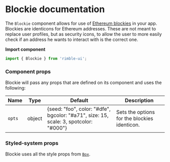 # Blockie documentation

The `Blockie` component allows for use of [Ethereum blockies](https://github.com/ethereum/blockies) in your app.
Blockies are identicons for Ethereum addresses. These are not meant to replace user profiles, but as security icons, to allow the user to more easily check if an address he wants to interact with is the correct one.

**Import component**

```jsx
import { Blockie } from 'rimble-ui';
```

<!-- STORY -->

### Component props

Blockie will pass any props that are defined on its component and uses the following:

| Name   | Type   | Default                                                                              | Description                                  |
| ------ | ------ | ------------------------------------------------------------------------------------ | -------------------------------------------- |
| `opts` | object | {seed: "foo", color: "#dfe", bgcolor: "#a71", size: 15, scale: 3, spotcolor: "#000"} | Sets the options for the blockies identicon. |

### Styled-system props

Blockie uses all the style props from [`Box`](https://consensys.github.io/rimble-ui/?path=/story/components-layout-box--documentation).
